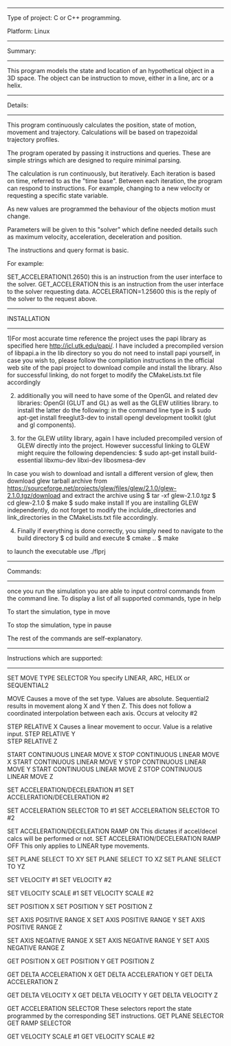 

*************************************

Type of project: C or C++ programming.

Platform: Linux

********
Summary:
********

This program models the state and location of an hypothetical object in a 3D space.
The object can be instruction to move, either in a line, arc or a helix.

********
Details:
********

This program continuously calculates the position, state of motion, movement and trajectory.
Calculations will be based on trapezoidal trajectory profiles.

The program operated by passing it instructions and queries.
These are simple strings which are designed to require minimal parsing.

The calculation is run continuously, but iteratively.
Each iteration is based on time, referred to as the "time base".
Between each iteration, the program can respond to instructions.
For example, changing to a new velocity or requesting a specific state variable.

As new values are programmed the behaviour of the objects motion must change.

Parameters will be given to this "solver" which define needed details such as 
maximum velocity, acceleration, deceleration and position.


The instructions and query format is basic.

For example:

SET_ACCELERATION(1.2650)   this is an instruction from the user interface to the solver.
GET_ACCELERATION			this is an instruction from the user interface to the solver requesting data.
ACCELERATION=1.25600		this is the reply of the solver to the request above.

***********************
INSTALLATION
**********************

1)For most accurate time reference the project uses the papi library as specified here 
http://icl.utk.edu/papi/. I have included a precompiled version of libpapi.a in the lib directory so you 
do not need to install papi yourself, in case you wish to, please follow the compilation instructions in the official web site of 
the papi project to download compile and install the library. Also for successful linking, do not forget to modify the CMakeLists.txt file accordingly

2) additionally you will need to have some of the OpenGL and related dev libraries: OpenGl (GLUT and GL) as well as the GLEW utilities library. 
to install the latter do the following: in the command line type in 
$ sudo apt-get install freeglut3-dev
to install opengl development toolkit (glut and gl components).

3) for the GLEW utility library, again I have included precompiled version of GLEW directly into the project.
However successful linking to GLEW might require the following dependencies:
$ sudo apt-get install build-essential libxmu-dev libxi-dev libosmesa-dev


In case you wish to download and isntall a different version of glew, then download glew tarball archive from
https://sourceforge.net/projects/glew/files/glew/2.1.0/glew-2.1.0.tgz/download 
and extract the archive using
$ tar -xf glew-2.1.0.tgz 
$ cd glew-2.1.0 
$ make
$ sudo make install
If you are installing GLEW independently, do not forget to modify the inclulde_directories and link_directories
in the CMakeLists.txt file accordingly.


4) Finally if everything is done correctly, you simply need to navigate to the build directory 
$ cd build
and execute
$ cmake ..
$ make

to launch the executable use ./flprj

*************************************
Commands:
*************************************
once you run the simulation you are able to input control commands from the command line. 
To display a list of all supported commands, type in
help

To start the simulation, type in 
move 

To stop the simulation, type in 
pause 

The rest of the commands are self-explanatory. 


*************************************
Instructions which are supported:
*************************************

SET MOVE TYPE SELECTOR					You specify LINEAR, ARC, HELIX or SEQUENTIAL2

MOVE 									Causes a move of the set type. Values are absolute.
Sequential2 results in movement along X and Y then Z.
This does not follow a coordinated interpolation between each axis.
Occurs at velocity #2

STEP RELATIVE X							Causes a linear movement to occur. Value is a relative input. 
STEP RELATIVE Y							
STEP RELATIVE Z

START CONTINUOUS LINEAR MOVE X
STOP CONTINUOUS LINEAR MOVE X
START CONTINUOUS LINEAR MOVE Y
STOP CONTINUOUS LINEAR MOVE Y
START CONTINUOUS LINEAR MOVE Z
STOP CONTINUOUS LINEAR MOVE Z

SET ACCELERATION/DECELERATION #1
SET ACCELERATION/DECELERATION #2

SET ACCELERATION SELECTOR TO #1
SET ACCELERATION SELECTOR TO #2

SET ACCELERATION/DECELEATION RAMP ON		This dictates if accel/decel calcs will be performed or not.
SET ACCELERATION/DECELERATION RAMP OFF		This only applies to LINEAR type movements.

SET PLANE SELECT TO XY
SET PLANE SELECT TO XZ
SET PLANE SELECT TO YZ

SET VELOCITY #1
SET VELOCITY #2

SET VELOCITY SCALE #1
SET VELOCITY SCALE #2

SET POSITION X
SET POSITION Y
SET POSITION Z

SET AXIS POSITIVE RANGE X
SET AXIS POSITIVE RANGE Y
SET AXIS POSITIVE RANGE Z

SET AXIS NEGATIVE RANGE X
SET AXIS NEGATIVE RANGE Y
SET AXIS NEGATIVE RANGE Z

GET POSITION X
GET POSITION Y
GET POSITION Z

GET DELTA ACCELERATION X
GET DELTA ACCELERATION Y
GET DELTA ACCELERATION Z

GET DELTA VELOCITY X
GET DELTA VELOCITY Y
GET DELTA VELOCITY Z

GET ACCELERATION SELECTOR					These selectors report the state 	programmed by the corresponding SET instructions. 
GET PLANE SELECTOR
GET RAMP SELECTOR

GET VELOCITY SCALE #1
GET VELOCITY SCALE #2








